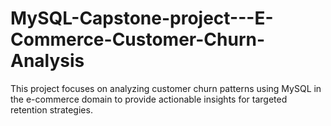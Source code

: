 # MySQL-Capstone-project---E-Commerce-Customer-Churn-Analysis
This project focuses on analyzing customer churn patterns using MySQL in the e-commerce domain to provide actionable insights for targeted retention strategies.
